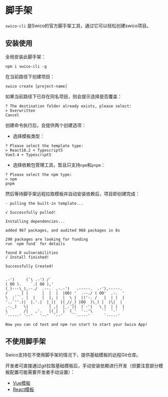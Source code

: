 # 脚手架

`swico-cli` 是Swico的官方脚手架工具，通过它可以轻松创建swico项目。

## 安装使用

全局安装此脚手架：
```shell:no-line-numbers
npm i swico-cli -g
```

在当前路径下创建项目：

```shell:no-line-numbers
swico create [project-name]
```
如果当前路径下已存在同名项目，则会提示选择是否覆盖：

```shell:no-line-numbers
? The destination folder already exists, please select: 
> Overwritten
Cancel
```

创建命令执行后，会提供两个创建选项：

- 选择模板类型：

```shell:no-line-numbers
? Please select the template type:
> React18.2 + Typescript5
Vue3.4 + Typescript5
```

- 选择依赖包管理工具，暂且只支持`npm`和`pnpm`：
```shell:no-line-numbers
? Please select the npm type: 
> npm
pnpm
```

然后等待脚手架远程拉取模板并自动安装依赖后，项目即创建完成：

```shell:no-line-numbers
- pulling the built-in template...

√ Successfully pulled!

Installing dependencies...

added 967 packages, and audited 968 packages in 8s

290 packages are looking for funding
run `npm fund` for details

found 0 vulnerabilities
√ Install finished!

Successfully Created!


.-')     (`\ .-') /`
( OO ).    `.( OO ),'
(_)---\_),--./  .--.  ,-.-')   .-----.  .-'),-----.
/    _ | |      |  |  |  |OO) '  .--./ ( OO'  .-.  '
\  :` `. |  |   |  |, |  |  \ |  |('-. /   |  | |  |
'..`''.)|  |.'.|  |_)|  |(_//_) |OO  )\_) |  |\|  |
.-._)   \|         | ,|  |_.'||  |`-'|   \ |  | |  |
\       /|   ,'.   |(_|  |  (_'  '--'\    `'  '-'  '
`-----' '--'   '--'  `--'     `-----'      `-----'

Now you can cd test and npm run start to start your Swico App!

```
## 不使用脚手架

Swico支持在不使用脚手架的情况下，提供基础模板的远程Git仓库。

开发者可直接通过git拉取基础模板后，手动安装依赖进行开发（但要注意部分模板配置可能需要开发者手动设置）：

- [Vue模板](https://gitee.com/fanlaBoy/swico-template-vue.git)
- [React模板](https://gitee.com/fanlaBoy/swico-template-react.git)
